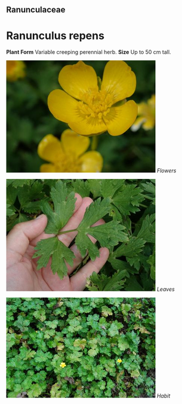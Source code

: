 ## Ranunculaceae
# Ranunculus repens

**Plant Form** Variable creeping perennial herb. **Size** Up to 50 cm tall.


![Flowers](989_PB054688.jpg)
 *Flowers* 

![Leaves](987_PB054686.jpg)
 *Leaves* 

![Habit](13612_DSC_0273.jpg)
 *Habit* 

